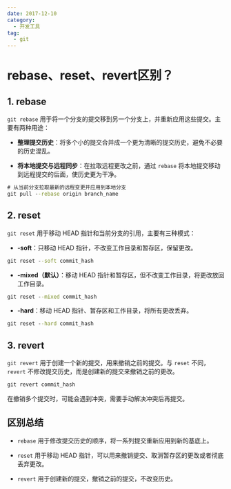 ```yaml
---
date: 2017-12-10
category:
  - 开发工具
tag:
  - git
---
```


# rebase、reset、revert区别？

## 1. rebase

`git rebase` 用于将一个分支的提交移到另一个分支上，并重新应用这些提交。主要有两种用途：

- **整理提交历史**：将多个小的提交合并成一个更为清晰的提交历史，避免不必要的历史混乱。

- **将本地提交与远程同步**：在拉取远程更改之前，通过 `rebase` 将本地提交移动到远程提交的后面，使历史更为干净。

```cmd
# 从当前分支拉取最新的远程变更并应用到本地分支
git pull --rebase origin branch_name
```

## 2. reset

`git reset` 用于移动 HEAD 指针和当前分支的引用，主要有三种模式：

- **-soft**：只移动 HEAD 指针，不改变工作目录和暂存区，保留更改。

```cmd
git reset --soft commit_hash
```

- **-mixed（默认）**：移动 HEAD 指针和暂存区，但不改变工作目录，将更改放回工作目录。

```cmd
git reset --mixed commit_hash
```

- **-hard**：移动 HEAD 指针、暂存区和工作目录，将所有更改丢弃。

```cmd
git reset --hard commit_hash
```

## 3. revert

`git revert` 用于创建一个新的提交，用来撤销之前的提交。与 `reset` 不同，`revert` 不修改提交历史，而是创建新的提交来撤销之前的更改。

```cmd
git revert commit_hash
```

在撤销多个提交时，可能会遇到冲突，需要手动解决冲突后再提交。

## 区别总结

- `rebase` 用于修改提交历史的顺序，将一系列提交重新应用到新的基底上。

- `reset` 用于移动 HEAD 指针，可以用来撤销提交、取消暂存区的更改或者彻底丢弃更改。

- `revert` 用于创建新的提交，撤销之前的提交，不改变历史。